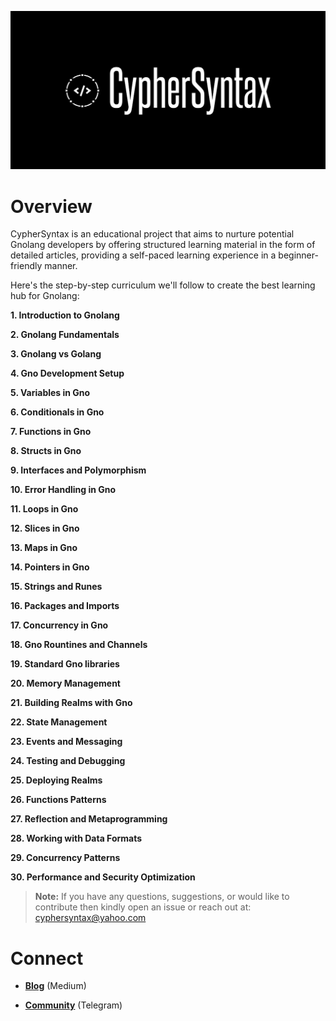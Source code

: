 ![Alt Image](https://github.com/Danish-Mahboob/CypherSyntax/blob/59c7984cfa85a5f215d67bdd50527b515f7880ed/Banner.jpg)

# Overview

CypherSyntax is an educational project that aims to nurture potential Gnolang developers by offering structured learning material in the form of detailed articles, providing a self-paced learning experience in a beginner-friendly manner.


Here's the step-by-step curriculum we'll follow to create the best learning hub for Gnolang:

__1. Introduction to Gnolang__

__2. Gnolang Fundamentals__

__3. Gnolang vs Golang__

__4. Gno Development Setup__

__5. Variables in Gno__

__6. Conditionals in Gno__

__7. Functions in Gno__

__8. Structs in Gno__

__9. Interfaces and Polymorphism__

__10. Error Handling in Gno__

__11. Loops in Gno__

__12. Slices in Gno__

__13. Maps in Gno__

__14. Pointers in Gno__

__15. Strings and Runes__

__16. Packages and Imports__

__17. Concurrency in Gno__

__18. Gno Rountines and Channels__

__19. Standard Gno libraries__

__20. Memory Management__

__21. Building Realms with Gno__

__22. State Management__

__23. Events and Messaging__

__24. Testing and Debugging__

__25. Deploying Realms__

__26. Functions Patterns__

__27. Reflection and Metaprogramming__

__28. Working with Data Formats__

__29. Concurrency Patterns__

__30. Performance and Security Optimization__


>__Note:__ If you have any questions, suggestions, or would like to contribute then kindly open an issue or reach out at: cyphersyntax@yahoo.com


# Connect
+ __[Blog](https://medium.com/@cyphersyntax)__ (Medium)

+ __[Community](https://t.me/cyphersyntax)__ (Telegram)

